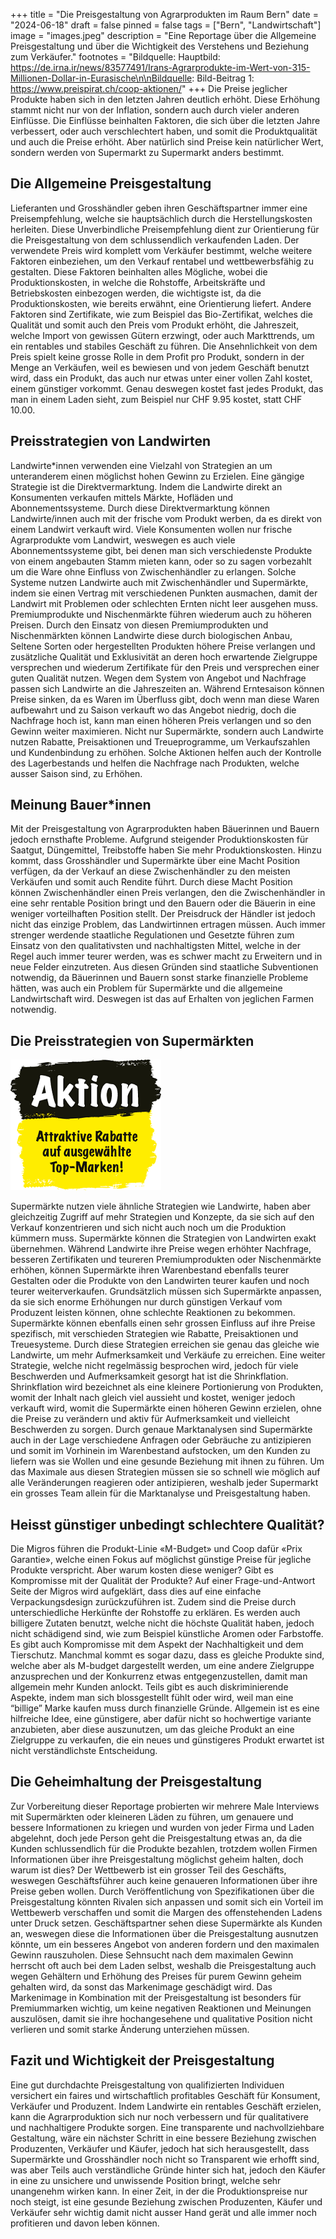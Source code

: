 +++
title = "Die Preisgestaltung von Agrarprodukten im Raum Bern"
date = "2024-06-18"
draft = false
pinned = false
tags = ["Bern", "Landwirtschaft"]
image = "images.jpeg"
description = "Eine Reportage über die Allgemeine Preisgestaltung und über die Wichtigkeit des Verstehens und Beziehung zum Verkäufer."
footnotes = "Bildquelle: Hauptbild: https://de.irna.ir/news/83577491/Irans-Agrarprodukte-im-Wert-von-315-Millionen-Dollar-in-Eurasische\n\nBildquelle: Bild-Beitrag 1: https://www.preispirat.ch/coop-aktionen/"
+++
Die Preise jeglicher Produkte haben sich in den letzten Jahren deutlich erhöht. Diese Erhöhung stammt nicht nur von der Inflation, sondern auch durch vieler anderen Einflüsse. Die Einflüsse beinhalten Faktoren, die sich über die letzten Jahre verbessert, oder auch verschlechtert haben, und somit die Produktqualität und auch die Preise erhöht. Aber natürlich sind Preise kein natürlicher Wert, sondern werden von Supermarkt zu Supermarkt anders bestimmt.

## Die Allgemeine Preisgestaltung

Lieferanten und Grosshändler geben ihren Geschäftspartner immer eine Preisempfehlung, welche sie hauptsächlich durch die Herstellungskosten herleiten. Diese Unverbindliche Preisempfehlung dient zur Orientierung für die Preisgestaltung von dem schlussendlich verkaufenden Laden. Der verwendete Preis wird komplett vom Verkäufer bestimmt, welche weitere Faktoren einbeziehen, um den Verkauf rentabel und wettbewerbsfähig zu gestalten.
Diese Faktoren beinhalten alles Mögliche, wobei die Produktionskosten, in welche die Rohstoffe, Arbeitskräfte und Betriebskosten einbezogen werden, die wichtigste ist, da die Produktionskosten, wie bereits erwähnt, eine Orientierung liefert. Andere Faktoren sind Zertifikate, wie zum Beispiel das Bio-Zertifikat, welches die Qualität und somit auch den Preis vom Produkt erhöht, die Jahreszeit, welche Import von gewissen Gütern erzwingt, oder auch Markttrends, um ein rentables und stabiles Geschäft zu führen.
Die Ansehnlichkeit von dem Preis spielt keine grosse Rolle in dem Profit pro Produkt, sondern in der Menge an Verkäufen, weil es bewiesen und von jedem Geschäft benutzt wird, dass ein Produkt, das auch nur etwas unter einer vollen Zahl kostet, einem günstiger vorkommt. Genau deswegen kostet fast jedes Produkt, das man in einem Laden sieht, zum Beispiel nur CHF 9.95 kostet, statt CHF 10.00.

## Preisstrategien von Landwirten

Landwirte*innen verwenden eine Vielzahl von Strategien an um unteranderem einen möglichst hohen Gewinn zu Erzielen. Eine gängige Strategie ist die Direktvermarktung. Indem die Landwirte direkt an Konsumenten verkaufen mittels Märkte, Hofläden und Abonnementssysteme. Durch diese Direktvermarktung können Landwirte/innen auch mit der frische vom Produkt werben, da es direkt von einem Landwirt verkauft wird. Viele Konsumenten wollen nur frische Agrarprodukte vom Landwirt, weswegen es auch viele Abonnementssysteme gibt, bei denen man sich verschiedenste Produkte von einem angebauten Stamm mieten kann, oder so zu sagen vorbezahlt um die Ware ohne Einfluss von Zwischenhändler zu erlangen. Solche Systeme nutzen Landwirte auch mit Zwischenhändler und Supermärkte, indem sie einen Vertrag mit verschiedenen Punkten ausmachen, damit der Landwirt mit Problemen oder schlechten Ernten nicht leer ausgehen muss.
Premiumprodukte und Nischenmärkte führen wiederum auch zu höheren Preisen. Durch den Einsatz von diesen Premiumprodukten und Nischenmärkten können Landwirte diese durch biologischen Anbau, Seltene Sorten oder hergestellten Produkten höhere Preise verlangen und zusätzliche Qualität und Exklusivität an deren hoch erwartende Zielgruppe versprechen und wiederum Zertifikate für den Preis und versprechen einer guten Qualität nutzen.
Wegen dem System von Angebot und Nachfrage passen sich Landwirte an die Jahreszeiten an. Während Erntesaison können Preise sinken, da es Waren im Überfluss gibt, doch wenn man diese Waren aufbewahrt und zu Saison verkauft wo das Angebot niedrig, doch die Nachfrage hoch ist, kann man einen höheren Preis verlangen und so den Gewinn weiter maximieren.
Nicht nur Supermärkte, sondern auch Landwirte nutzen Rabatte, Preisaktionen und Treueprogramme, um Verkaufszahlen und Kundenbindung zu erhöhen. Solche Aktionen helfen auch der Kontrolle des Lagerbestands und helfen die Nachfrage nach Produkten, welche ausser Saison sind, zu Erhöhen.

## Meinung Bauer*innen

Mit der Preisgestaltung von Agrarprodukten haben Bäuerinnen und Bauern jedoch ernsthafte Probleme. Aufgrund steigender Produktionskosten für Saatgut, Düngemittel, Treibstoffe haben Sie mehr Produktionskosten. Hinzu kommt, dass Grosshändler und Supermärkte über eine Macht Position verfügen, da der Verkauf an diese Zwischenhändler zu den meisten Verkäufen und somit auch Rendite führt. Durch diese Macht Position können Zwischenhändler einen Preis verlangen, den die Zwischenhändler in eine sehr rentable Position bringt und den Bauern oder die Bäuerin in eine weniger vorteilhaften Position stellt.
Der Preisdruck der Händler ist jedoch nicht das einzige Problem, das Landwirtinnen ertragen müssen. Auch immer strenger werdende staatliche Regulationen und Gesetzte führen zum Einsatz von den qualitativsten und nachhaltigsten Mittel, welche in der Regel auch immer teurer werden, was es schwer macht zu Erweitern und in neue Felder einzutreten.
Aus diesen Gründen sind staatliche Subventionen notwendig, da Bäuerinnen und Bauern sonst starke finanzielle Probleme hätten, was auch ein Problem für Supermärkte und die allgemeine Landwirtschaft wird. Deswegen ist das auf Erhalten von jeglichen Farmen notwendig.

## Die Preisstrategien von Supermärkten

![](download.png)

Supermärkte nutzen viele ähnliche Strategien wie Landwirte, haben aber gleichzeitig Zugriff auf mehr Strategien und Konzepte, da sie sich auf den Verkauf konzentrieren und sich nicht auch noch um die Produktion kümmern muss. 
Supermärkte können die Strategien von Landwirten exakt übernehmen. Während Landwirte ihre Preise wegen erhöhter Nachfrage, besseren Zertifikaten und teureren Premiumprodukten oder Nischenmärkte erhöhen, können Supermärkte ihren Warenbestand ebenfalls teurer Gestalten oder die Produkte von den Landwirten teurer kaufen und noch teurer weiterverkaufen. Grundsätzlich müssen sich Supermärkte anpassen, da sie sich enorme Erhöhungen nur durch günstigen Verkauf vom Produzent leisten können, ohne schlechte Reaktionen zu bekommen.
Supermärkte können ebenfalls einen sehr grossen Einfluss auf ihre Preise spezifisch, mit verschieden Strategien wie Rabatte, Preisaktionen und Treuesysteme. Durch diese Strategien erreichen sie genau das gleiche wie Landwirte, um mehr Aufmerksamkeit und Verkäufe zu erreichen. Eine weiter Strategie, welche nicht regelmässig besprochen wird, jedoch für viele Beschwerden und Aufmerksamkeit gesorgt hat ist die Shrinkflation. Shrinkflation wird bezeichnet als eine kleinere Portionierung von Produkten, womit der Inhalt nach gleich viel aussieht und kostet, weniger jedoch verkauft wird, womit die Supermärkte einen höheren Gewinn erzielen, ohne die Preise zu verändern und aktiv für Aufmerksamkeit und vielleicht Beschwerden zu sorgen.
Durch genaue Marktanalysen sind Supermärkte auch in der Lage verschiedene Anfragen oder Gebräuche zu antizipieren und somit im Vorhinein im Warenbestand aufstocken, um den Kunden zu liefern was sie Wollen und eine gesunde Beziehung mit ihnen zu führen. Um das Maximale aus diesen Strategien müssen sie so schnell wie möglich auf alle Veränderungen reagieren oder antizipieren, weshalb jeder Supermarkt ein grosses Team allein für die Marktanalyse und Preisgestaltung haben.

## Heisst günstiger unbedingt schlechtere Qualität?

Die Migros führen die Produkt-Linie «M-Budget» und Coop dafür «Prix Garantie», welche einen Fokus auf möglichst günstige Preise für jegliche Produkte verspricht. Aber warum kosten diese weniger? Gibt es Kompromisse mit der Qualität der Produkte? Auf einer Frage-und-Antwort Seite der Migros wird aufgeklärt, dass dies auf eine einfache Verpackungsdesign zurückzuführen ist. Zudem sind die Preise durch unterschiedliche Herkünfte der Rohstoffe zu erklären. Es werden auch billigere Zutaten benutzt, welche nicht die höchste Qualität haben, jedoch nicht schädigend sind, wie zum Beispiel künstliche Aromen oder Farbstoffe. Es gibt auch Kompromisse mit dem Aspekt der Nachhaltigkeit und dem Tierschutz.
Manchmal kommt es sogar dazu, dass es gleiche Produkte sind, welche aber als M-budget dargestellt werden, um eine andere Zielgruppe anzusprechen und der Konkurrenz etwas entgegenzustellen, damit man allgemein mehr Kunden anlockt. Teils gibt es auch diskriminierende Aspekte, indem man sich blossgestellt fühlt oder wird, weil man eine “billige” Marke kaufen muss durch finanzielle Gründe. Allgemein ist es eine hilfreiche Idee, eine günstigere, aber dafür nicht so hochwertige variante anzubieten, aber diese auszunutzen, um das gleiche Produkt an eine Zielgruppe zu verkaufen, die ein neues und günstigeres Produkt erwartet ist nicht verständlichste Entscheidung.

## Die Geheimhaltung der Preisgestaltung

Zur Vorbereitung dieser Reportage probierten wir mehrere Male Interviews mit Supermärkten oder kleineren Läden zu führen, um genauere und bessere Informationen zu kriegen und wurden von jeder Firma und Laden abgelehnt, doch jede Person geht die Preisgestaltung etwas an, da die Kunden schlussendlich für die Produkte bezahlen, trotzdem wollen Firmen Informationen über ihre Preisgestaltung möglichst geheim halten, doch warum ist dies?
Der Wettbewerb ist ein grosser Teil des Geschäfts, weswegen Geschäftsführer auch keine genaueren Informationen über ihre Preise geben wollen. Durch Veröffentlichung von Spezifikationen über die Preisgestaltung könnten Rivalen sich anpassen und somit sich ein Vorteil im Wettbewerb verschaffen und somit die Margen des offenstehenden Ladens unter Druck setzen.
Geschäftspartner sehen diese Supermärkte als Kunden an, weswegen diese die Informationen über die Preisgestaltung ausnutzen könnte, um ein besseres Angebot von anderen fordern und den maximalen Gewinn rauszuholen. Diese Sehnsucht nach dem maximalen Gewinn herrscht oft auch bei dem Laden selbst, weshalb die Preisgestaltung auch wegen Gehältern und Erhöhung des Preises für purem Gewinn geheim gehalten wird, da sonst das Markenimage geschädigt wird. Das Markenimage in Kombination mit der Preisgestaltung ist besonders für Premiummarken wichtig, um keine negativen Reaktionen und Meinungen auszulösen, damit sie ihre hochangesehene und qualitative Position nicht verlieren und somit starke Änderung unterziehen müssen.

## Fazit und Wichtigkeit der Preisgestaltung

Eine gut durchdachte Preisgestaltung von qualifizierten Individuen versichert ein faires und wirtschaftlich profitables Geschäft für Konsument, Verkäufer und Produzent. Indem Landwirte ein rentables Geschäft erzielen, kann die Agrarproduktion sich nur noch verbessern und für qualitativere und nachhaltigere Produkte sorgen.
Eine transparente und nachvollziehbare Gestaltung, wäre ein nächster Schritt in eine bessere Beziehung zwischen Produzenten, Verkäufer und Käufer, jedoch hat sich herausgestellt, dass Supermärkte und Grosshändler noch nicht so Transparent wie erhofft sind, was aber Teils auch verständliche Gründe hinter sich hat, jedoch den Käufer in eine zu unsichere und unwissende Position bringt, welche sehr unangenehm wirken kann.
In einer Zeit, in der die Produktionspreise nur noch steigt, ist eine gesunde Beziehung zwischen Produzenten, Käufer und Verkäufer sehr wichtig damit nicht ausser Hand gerät und alle immer noch profitieren und davon leben können.